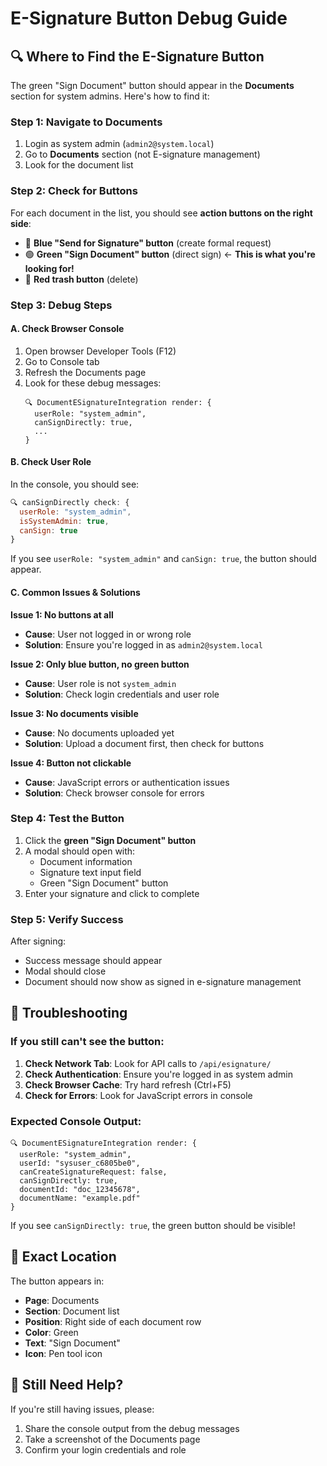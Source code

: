 # E-Signature Button Debug Guide

## 🔍 Where to Find the E-Signature Button

The green "Sign Document" button should appear in the **Documents** section for system admins. Here's how to find it:

### Step 1: Navigate to Documents
1. Login as system admin (`admin2@system.local`)
2. Go to **Documents** section (not E-signature management)
3. Look for the document list

### Step 2: Check for Buttons
For each document in the list, you should see **action buttons on the right side**:
- 🔵 **Blue "Send for Signature" button** (create formal request)
- 🟢 **Green "Sign Document" button** (direct sign) ← **This is what you're looking for!**
- 🔴 **Red trash button** (delete)

### Step 3: Debug Steps

#### A. Check Browser Console
1. Open browser Developer Tools (F12)
2. Go to Console tab
3. Refresh the Documents page
4. Look for these debug messages:
   ```
   🔍 DocumentESignatureIntegration render: {
     userRole: "system_admin",
     canSignDirectly: true,
     ...
   }
   ```

#### B. Check User Role
In the console, you should see:
```javascript
🔍 canSignDirectly check: {
  userRole: "system_admin",
  isSystemAdmin: true,
  canSign: true
}
```

If you see `userRole: "system_admin"` and `canSign: true`, the button should appear.

#### C. Common Issues & Solutions

**Issue 1: No buttons at all**
- **Cause**: User not logged in or wrong role
- **Solution**: Ensure you're logged in as `admin2@system.local`

**Issue 2: Only blue button, no green button**
- **Cause**: User role is not `system_admin`
- **Solution**: Check login credentials and user role

**Issue 3: No documents visible**
- **Cause**: No documents uploaded yet
- **Solution**: Upload a document first, then check for buttons

**Issue 4: Button not clickable**
- **Cause**: JavaScript errors or authentication issues
- **Solution**: Check browser console for errors

### Step 4: Test the Button
1. Click the **green "Sign Document" button**
2. A modal should open with:
   - Document information
   - Signature text input field
   - Green "Sign Document" button
3. Enter your signature and click to complete

### Step 5: Verify Success
After signing:
- Success message should appear
- Modal should close
- Document should now show as signed in e-signature management

## 🚨 Troubleshooting

### If you still can't see the button:

1. **Check Network Tab**: Look for API calls to `/api/esignature/`
2. **Check Authentication**: Ensure you're logged in as system admin
3. **Check Browser Cache**: Try hard refresh (Ctrl+F5)
4. **Check for Errors**: Look for JavaScript errors in console

### Expected Console Output:
```
🔍 DocumentESignatureIntegration render: {
  userRole: "system_admin",
  userId: "sysuser_c6805be0",
  canCreateSignatureRequest: false,
  canSignDirectly: true,
  documentId: "doc_12345678",
  documentName: "example.pdf"
}
```

If you see `canSignDirectly: true`, the green button should be visible!

## 📍 Exact Location

The button appears in:
- **Page**: Documents
- **Section**: Document list
- **Position**: Right side of each document row
- **Color**: Green
- **Text**: "Sign Document"
- **Icon**: Pen tool icon

## 🔧 Still Need Help?

If you're still having issues, please:
1. Share the console output from the debug messages
2. Take a screenshot of the Documents page
3. Confirm your login credentials and role 